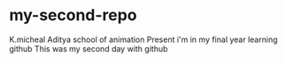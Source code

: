 # my-second-repo
K.micheal
Aditya school of animation
Present i'm in my final year learning github
This was my second day with github
